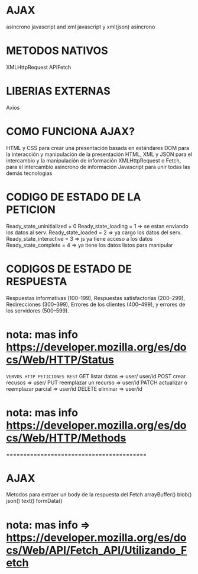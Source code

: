 # AJAX

asincrono javascript and xml
javascript y xml(json) asincrono

# METODOS NATIVOS

XMLHttpRequest
APIFetch

# LIBERIAS EXTERNAS

Axios

# COMO FUNCIONA AJAX?

HTML y CSS para crear una presentación basada en estándares
DOM para la interacción y manipulación de la presentación
HTML, XML y JSON para el intercambio y la manipulación de información
XMLHttpRequest o Fetch, para el intercambio asincrono de información
Javascript para unir todas las demás tecnologias

# CODIGO DE ESTADO DE LA PETICION

Ready_state_uninitialized = 0
Ready_state_loading = 1 => se estan enviando los datos al serv.
Ready_state_loaded = 2 => ya cargo los datos del serv.
Ready_state_interactive = 3 => js ya tiene acceso a los datos
Ready_state_complete = 4 => ya tiene los datos listos para manipular

# CODIGOS DE ESTADO DE RESPUESTA

Respuestas informativas (100–199),
Respuestas satisfactorias (200–299),
Redirecciones (300–399),
Errores de los clientes (400–499),
y errores de los servidores (500–599).

# nota: mas info https://developer.mozilla.org/es/docs/Web/HTTP/Status

`VERVOS HTTP PETICIONES REST`
GET listar datos => user/ user/id
POST crear recusos => user/
PUT reemplazar un recurso => user/id
PATCH actualizar o reemplazar parcial => user/id
DELETE eliminar => user/id

# nota: mas info https://developer.mozilla.org/es/docs/Web/HTTP/Methods

=========================================

# AJAX

Metodos para extraer un body de la respuesta del Fetch
arrayBuffer()
blob()
json()
text()
formData()

# nota: mas info => https://developer.mozilla.org/es/docs/Web/API/Fetch_API/Utilizando_Fetch
